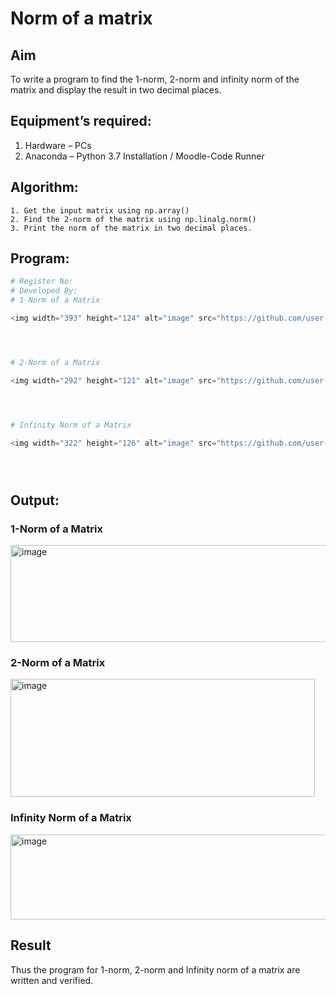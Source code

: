 # Norm of a matrix
## Aim
To write a program to find the 1-norm, 2-norm and infinity norm of the matrix and display the result in two decimal places.
## Equipment’s required:
1.	Hardware – PCs
2.	Anaconda – Python 3.7 Installation / Moodle-Code Runner
## Algorithm:
	1. Get the input matrix using np.array()   
    2. Find the 2-norm of the matrix using np.linalg.norm()
	3. Print the norm of the matrix in two decimal places.
## Program:
```Python
# Register No:
# Developed By:
# 1-Norm of a Matrix

<img width="393" height="124" alt="image" src="https://github.com/user-attachments/assets/74697079-ce43-4115-b797-84441827548e" />




# 2-Norm of a Matrix

<img width="292" height="121" alt="image" src="https://github.com/user-attachments/assets/5f9315e9-518a-47c3-94c8-51c390c1cfc3" />




# Infinity Norm of a Matrix

<img width="322" height="126" alt="image" src="https://github.com/user-attachments/assets/58aa7f1f-1f9c-4e79-92f7-07f147ef820c" />





```
## Output:
### 1-Norm of a Matrix

<img width="558" height="155" alt="image" src="https://github.com/user-attachments/assets/2a1188b5-c7c9-45d4-a0dd-1489ffd734ed" />


### 2-Norm of a Matrix

<img width="487" height="189" alt="image" src="https://github.com/user-attachments/assets/cf52f69b-72b6-45a3-a2f7-fdd221d0434a" />


### Infinity Norm of a Matrix

<img width="541" height="136" alt="image" src="https://github.com/user-attachments/assets/d2382490-92a8-49f1-9113-f0efd3b5b696" />


## Result
Thus the program for 1-norm, 2-norm and Infinity norm of a matrix are written and verified.
